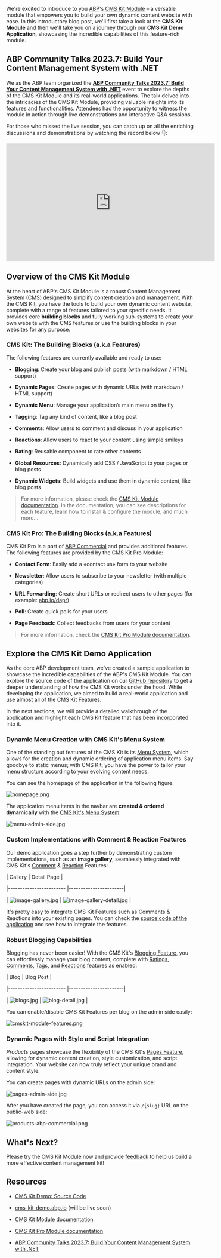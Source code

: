 We're excited to introduce to you [ABP](https://abp.io/)'s [CMS Kit Module](https://docs.abp.io/en/abp/latest/Modules/Cms-Kit/Index) – a versatile module that empowers you to build your own dynamic content website with ease. In this introductory blog post, we'll first take a look at the **CMS Kit Module** and then we'll take you on a journey through our **CMS Kit Demo Application**, showcasing the incredible capabilities of this feature-rich module.

## ABP Community Talks 2023.7: Build Your Content Management System with .NET

We as the ABP team organized the [**ABP Community Talks 2023.7: Build Your Content Management System with .NET**](https://community.abp.io/events/build-your-own-cms-with-.net-a-first-look-at-abps-content-management-system-kit-3nfvm9ix) event to explore the depths of the CMS Kit Module and its real-world applications. The talk delved into the intricacies of the CMS Kit Module, providing valuable insights into its features and functionalities. Attendees had the opportunity to witness the module in action through live demonstrations and interactive Q&A sessions. 

For those who missed the live session, you can catch up on all the enriching discussions and demonstrations by watching the record below 👇:

<iframe width="560" height="315" src="https://www.youtube.com/embed/S9__Hnu29tI?si=vrLWLI3NQX2eaSMD" title="YouTube video player" frameborder="0" allow="accelerometer; autoplay; clipboard-write; encrypted-media; gyroscope; picture-in-picture; web-share" allowfullscreen></iframe>

## Overview of the CMS Kit Module

At the heart of ABP's CMS Kit Module is a robust Content Management System (CMS) designed to simplify content creation and management. With the CMS Kit, you have the tools to build your own dynamic content website, complete with a range of features tailored to your specific needs. It provides core **building blocks** and fully working sub-systems to create your own website with the CMS features or use the building blocks in your websites for any purpose.

### CMS Kit: The Building Blocks (a.k.a Features)

The following features are currently available and ready to use:

* **Blogging**: Create your blog and publish posts (with markdown / HTML support)
* **Dynamic Pages**: Create pages with dynamic URLs (with markdown / HTML support)
* **Dynamic Menu**: Manage your application’s main menu on the fly
* **Tagging**: Tag any kind of content, like a blog post
* **Comments**: Allow users to comment and discuss in your application
* **Reactions**: Allow users to react to your content using simple smileys
* **Rating**: Reusable component to rate other contents
* **Global Resources**: Dynamically add CSS / JavaScript to your pages or blog posts
* **Dynamic Widgets**: Build widgets and use them in dynamic content, like blog posts

> For more information, please check the [CMS Kit Module documentation](https://docs.abp.io/en/abp/latest/Modules/Cms-Kit/Index). In the documentation, you can see descriptions for each feature, learn how to install & configure the module, and much more...

### CMS Kit Pro: The Building Blocks (a.k.a Features)

CMS Kit Pro is a part of [ABP Commercial](https://commercial.abp.io/) and provides additional features. The following features are provided by the CMS Kit Pro Module: 

* **Contact Form**: Easily add a «contact us» form to your website
* **Newsletter**: Allow users to subscribe to your newsletter (with multiple categories)
* **URL Forwarding**: Create short URLs or redirect users to other pages (for example: [abp.io/dapr](https://abp.io/dapr))
* **Poll**: Create quick polls for your users
* **Page Feedback**: Collect feedbacks from users for your content

> For more information, check the [CMS Kit Pro Module documentation](https://docs.abp.io/en/commercial/latest/modules/cms-kit/index).

## Explore the CMS Kit Demo Application

As the core ABP development team, we've created a sample application to showcase the incredible capabilities of the ABP's CMS Kit Module. You can explore the source code of the application on our [GitHub repository](https://github.com/abpframework/cms-kit-demo) to get a deeper understanding of how the CMS Kit works under the hood. While developing the application, we aimed to build a real-world application and use almost all of the CMS Kit Features.

In the next sections, we will provide a detailed walkthrough of the application and highlight each CMS Kit feature that has been incorporated into it.

### Dynamic Menu Creation with CMS Kit's Menu System

One of the standing out features of the CMS Kit is its [Menu System](https://docs.abp.io/en/abp/latest/Modules/Cms-Kit/Menus), which allows for the creation and dynamic ordering of application menu items. Say goodbye to static menus; with CMS Kit, you have the power to tailor your menu structure according to your evolving content needs.

You can see the homepage of the application in the following figure:

![homepage.png](3a0dee356bf503f43f8ceb6dca73c9f0.png)

The application menu items in the navbar are **created & ordered dynamically** with the [CMS Kit's Menu System](https://docs.abp.io/en/abp/latest/Modules/Cms-Kit/Menus):

![menu-admin-side.jpg](3a0dee35853c7f829442023af6553f66.jpg)

### Custom Implementations with Comment & Reaction Features

Our demo application goes a step further by demonstrating custom implementations, such as an **image gallery**, seamlessly integrated with CMS Kit's [Comment](https://docs.abp.io/en/abp/latest/Modules/Cms-Kit/Comments) & [Reaction](https://docs.abp.io/en/abp/latest/Modules/Cms-Kit/Reactions) Features:

| Gallery | Detail Page  |
|------------------------ |-----------------------|
| ![image-gallery.jpg](3a0dee35afc7099825d6dca031412a29.jpg) | ![image-gallery-detail.jpg](3a0dee35ea587cfd54dbe7f25b08f1ba.jpg)  |

It's pretty easy to integrate CMS Kit Features such as Comments & Reactions into your existing pages. You can check the [source code of the application](https://github.com/abpframework/cms-kit-demo/blob/main/src/CmsKitDemo/Pages/Gallery/Detail.cshtml) and see how to integrate the features.

### Robust Blogging Capabilities

Blogging has never been easier! With the CMS Kit's [Blogging Feature](https://docs.abp.io/en/abp/latest/Modules/Cms-Kit/Blogging), you can effortlessly manage your blog content, complete with [Ratings](https://docs.abp.io/en/abp/latest/Modules/Cms-Kit/Ratings), [Comments](https://docs.abp.io/en/abp/latest/Modules/Cms-Kit/Comments), [Tags](https://docs.abp.io/en/abp/latest/Modules/Cms-Kit/Tags), and [Reactions](https://docs.abp.io/en/abp/latest/Modules/Cms-Kit/Reactions) features as enabled:

| Blog | Blog Post  |
|------------------------ |-----------------------|
| ![blogs.jpg](3a0dee361959cf15deace2c962b45824.jpg) | ![blog-detail.jpg](3a0dee3661356610a7c0d806dd40ef97.jpg) |

You can enable/disable CMS Kit Features per blog on the admin side easily:

![cmskit-module-features.png](3a0dee3697640ce7b9a095a99940cec9.png)

### Dynamic Pages with Style and Script Integration

*Products* pages showcase the flexibility of the CMS Kit's [Pages Feature](https://docs.abp.io/en/abp/latest/Modules/Cms-Kit/Pages), allowing for dynamic content creation, style customization, and script integration. Your website can now truly reflect your unique brand and content style.

You can create pages with dynamic URLs on the admin side:

![pages-admin-side.jpg](3a0dee36b334fb642cc43560a493fc5a.jpg)

After you have created the page, you can access it via `/{slug}` URL on the public-web side:

![products-abp-commercial.png](3a0dee36e64265b465069593419fb9d6.png)

## What's Next?

Please try the CMS Kit Module now and provide [feedback](https://github.com/abpframework/abp) to help us build a more effective content management kit!

## Resources

* [CMS Kit Demo: Source Code](https://github.com/abpframework/cms-kit-demo)
* [cms-kit-demo.abp.io](https://cms-kit-demo.abp.io/) (will be live soon)
* [CMS Kit Module documentation](https://docs.abp.io/en/abp/latest/Modules/Cms-Kit/Index)
* [CMS Kit Pro Module documentation](https://docs.abp.io/en/commercial/latest/modules/cms-kit/index)
* [ABP Community Talks 2023.7: Build Your Content Management System with .NET](https://www.youtube.com/watch?v=S9__Hnu29tI)